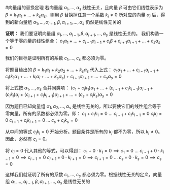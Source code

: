 #向量组的替换定理 若向量组 $\alpha_1, \dots, \alpha_s$ 线性无关，且向量 $\beta$ 可由它们线性表示为 $\beta = k_1\alpha_1 + \dots + k_s\alpha_s$，则用 $\beta$ 替换掉任意一个系数 $k_i \neq 0$ 所对应的向量 $\alpha_i$ 后，得到的新向量组 $\alpha_1, \dots, \alpha_{i-1}, \beta, \alpha_{i+1}, \dots, \alpha_s$ 仍然是线性无关的

**证明：**
我们要证明向量组 $\alpha_1, \dots, \alpha_{i-1}, \beta, \alpha_{i+1}, \dots, \alpha_s$ 是线性无关的。
我们构造一个等于零向量的线性组合：
$c_1\alpha_1 + \dots + c_{i-1}\alpha_{i-1} + c_i\beta + c_{i+1}\alpha_{i+1} + \dots + c_s\alpha_s = 0$

我们的目标是证明所有的系数 $c_1, \dots, c_s$ 都必须为零。

将题目给出的 $\beta = k_1\alpha_1 + k_2\alpha_2 + \dots + k_s\alpha_s$ 代入上式：
$c_1\alpha_1 + \dots + c_{i-1}\alpha_{i-1} + c_i(k_1\alpha_1 + \dots + k_i\alpha_i + \dots + k_s\alpha_s) + c_{i+1}\alpha_{i+1} + \dots + c_s\alpha_s = 0$

将上式按 $\alpha_1, \dots, \alpha_s$ 合并同类项：
$(c_1+c_ik_1)\alpha_1 + \dots + (c_{i-1}+c_ik_{i-1})\alpha_{i-1} + (c_ik_i)\alpha_i + (c_{i+1}+c_ik_{i+1})\alpha_{i+1} + \dots + (c_s+c_ik_s)\alpha_s = 0$

因为题目已知向量组 $\alpha_1, \alpha_2, \dots, \alpha_s$ 是线性无关的，所以要使它们的线性组合等于零向量，所有的系数都必须为零。即：
$c_1+c_ik_1 = 0$
...
$c_{i-1}+c_ik_{i-1} = 0$
$c_ik_i = 0$
$c_{i+1}+c_ik_{i+1} = 0$
...
$c_s+c_ik_s = 0$

从中间的等式 $c_ik_i = 0$ 开始分析。题目条件是所有的 $k_j$ 都不为零，所以 $k_i \neq 0$。因此，必然有 $c_i = 0$。

将 $c_i = 0$ 代入其他的等式，可以得到：
$c_1 + 0 \cdot k_1 = 0 \implies c_1 = 0$
...
$c_{i-1} + 0 \cdot k_{i-1} = 0 \implies c_{i-1} = 0$
$c_{i+1} + 0 \cdot k_{i+1} = 0 \implies c_{i+1} = 0$
...
$c_s + 0 \cdot k_s = 0 \implies c_s = 0$

这样我们就证明了所有的系数 $c_1, \dots, c_s$ 都必须为零。根据线性无关的定义，向量组 $\alpha_1, \dots, \alpha_{i-1}, \beta, \alpha_{i+1}, \dots, \alpha_s$ 是线性无关的